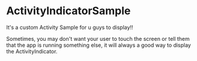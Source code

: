 # ActivityIndicatorSample
It's a custom Activity Sample for u guys to display!!

Sometimes, you may don't want your user to touch the screen or tell them that the app is running something else, it will
always a good way to display the ActivityIndicator.
